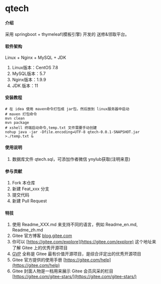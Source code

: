 # qtech

#### 介绍
采用 springboot + thymeleaf(模板引擎) 开发的 送修&领取平台。

#### 软件架构
Linux + Nginx + MySQL + JDK
1. Linux版本：CentOS 7.8
2. MySQL版本：5.7
3. Nginx版本：1.9.9
4. JDK  版本：11

#### 安装教程

```
# 在 idea 使用 maven命令打包成 jar包，然后放到 linux服务器中启动
# maven 打包命令
mvn clean 
mvn package
# xshell 终端启动命令,temp.txt 文件需要手动创建
nohup java -jar -Dfile.encoding=UTF-8 qtech-0.0.1-SNAPSHOT.jar >./temp.txt &
```



#### 使用说明

1.  数据库文件 qtech.sql，可添加作者微信 ynylub获取(注明来意)


#### 参与贡献

1.  Fork 本仓库
2.  新建 Feat_xxx 分支
3.  提交代码
4.  新建 Pull Request


#### 特技

1.  使用 Readme\_XXX.md 来支持不同的语言，例如 Readme\_en.md, Readme\_zh.md
2.  Gitee 官方博客 [blog.gitee.com](https://blog.gitee.com)
3.  你可以 [https://gitee.com/explore](https://gitee.com/explore) 这个地址来了解 Gitee 上的优秀开源项目
4.  [GVP](https://gitee.com/gvp) 全称是 Gitee 最有价值开源项目，是综合评定出的优秀开源项目
5.  Gitee 官方提供的使用手册 [https://gitee.com/help](https://gitee.com/help)
6.  Gitee 封面人物是一档用来展示 Gitee 会员风采的栏目 [https://gitee.com/gitee-stars/](https://gitee.com/gitee-stars/)

